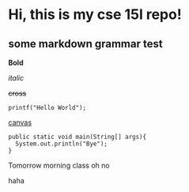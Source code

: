 # Hi, this is my cse 15l repo!
## some markdown grammar test
**Bold**


*italic*

~~cross~~

`printf("Hello World");`

[canvas](canvas.ucsd.edu)

```
public static void main(String[] args){
  System.out.println("Bye");
}
```
Tomorrow morning class
oh no

haha
